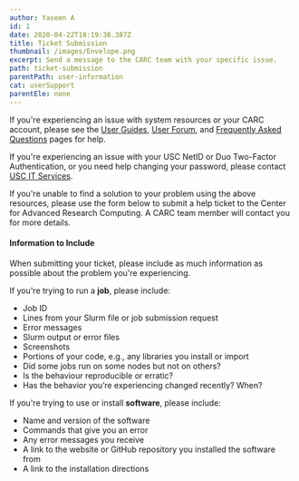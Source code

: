 ```yaml
---
author: Yaseen A
id: 1
date: 2020-04-22T18:19:38.387Z
title: Ticket Submission
thumbnail: /images/Envelope.png
excerpt: Send a message to the CARC team with your specific issue.
path: ticket-submission
parentPath: user-information
cat: userSupport
parentEle: none
---
```


If you're experiencing an issue with system resources or your CARC account, please see the [User Guides](https://CARC-dev.usc.edu/user-information/user-guides), [User Forum](https://hpc-discourse.usc.edu/categories), and [Frequently Asked Questions](https://CARC-dev.usc.edu/user-information/frequently-asked-questions) pages for help.

If you're experiencing an issue with your USC NetID or Duo Two-Factor Authentication, or you need help changing your password, please contact [USC IT Services](https://itservices.usc.edu/self-help/).

If you're unable to find a solution to your problem using the above resources, please use the form below to submit a help ticket to the Center for Advanced Research Computing. A CARC team member will contact you for more details.

#### Information to Include

When submitting your ticket, please include as much information as possible about the problem you're experiencing.

If you're trying to run a **job**, please include:

 - Job ID
 - Lines from your Slurm file or job submission request
 - Error messages
 - Slurm output or error files
 - Screenshots
 - Portions of your code, e.g., any libraries you install or import
 - Did some jobs run on some nodes but not on others?
 - Is the behaviour reproducible or erratic?
 - Has the behavior you’re experiencing changed recently? When?

If you're trying to use or install **software**, please include:

 - Name and version of the software
 - Commands that give you an error
 - Any error messages you receive
 - A link to the website or GitHub repository you installed the software from
 - A link to the installation directions
